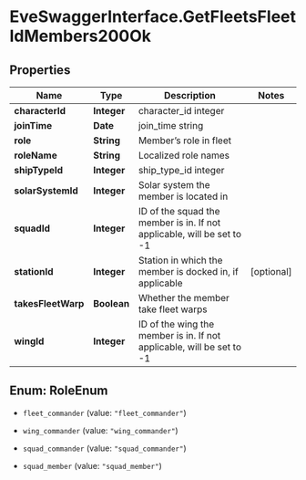 # EveSwaggerInterface.GetFleetsFleetIdMembers200Ok

## Properties
Name | Type | Description | Notes
------------ | ------------- | ------------- | -------------
**characterId** | **Integer** | character_id integer | 
**joinTime** | **Date** | join_time string | 
**role** | **String** | Member’s role in fleet | 
**roleName** | **String** | Localized role names | 
**shipTypeId** | **Integer** | ship_type_id integer | 
**solarSystemId** | **Integer** | Solar system the member is located in | 
**squadId** | **Integer** | ID of the squad the member is in. If not applicable, will be set to -1 | 
**stationId** | **Integer** | Station in which the member is docked in, if applicable | [optional] 
**takesFleetWarp** | **Boolean** | Whether the member take fleet warps | 
**wingId** | **Integer** | ID of the wing the member is in. If not applicable, will be set to -1 | 


<a name="RoleEnum"></a>
## Enum: RoleEnum


* `fleet_commander` (value: `"fleet_commander"`)

* `wing_commander` (value: `"wing_commander"`)

* `squad_commander` (value: `"squad_commander"`)

* `squad_member` (value: `"squad_member"`)




